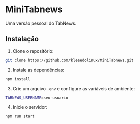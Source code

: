 # MiniTabnews

Uma versão pessoal do TabNews.

## Instalação

1. Clone o repositório:

```bash
git clone https://github.com/kleeedolinux/MiniTabnews.git
```

2. Instale as dependências:

```bash
npm install
```

3. Crie um arquivo `.env` e configure as variáveis de ambiente:

```bash
TABNEWS_USERNAME=seu-usuario
```

4. Inicie o servidor:

```bash
npm run start
```
